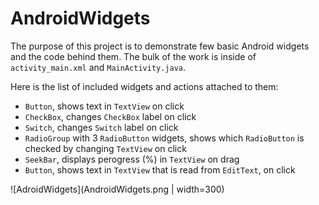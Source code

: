 # AndroidWidgets

The purpose of this project is to demonstrate few basic Android widgets and the code behind them.  The bulk of the work is inside of `activity_main.xml` and `MainActivity.java`.

Here is the list of included widgets and actions attached to them:

- `Button`, shows text in `TextView` on click
- `CheckBox`, changes `CheckBox` label on click
- `Switch`, changes `Switch` label on click
- `RadioGroup` with 3 `RadioButton` widgets, shows which `RadioButton` is checked by changing `TextView` on click
- `SeekBar`, displays perogress (%) in `TextView` on drag
- `Button`, shows text in `TextView` that is read from `EditText`, on click

 ![AdroidWidgets](AndroidWidgets.png | width=300)
